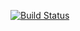 [![Build Status](https://travis-ci.org/zzet/facsite.png?branch=master)](https://travis-ci.org/zzet/facsite)

